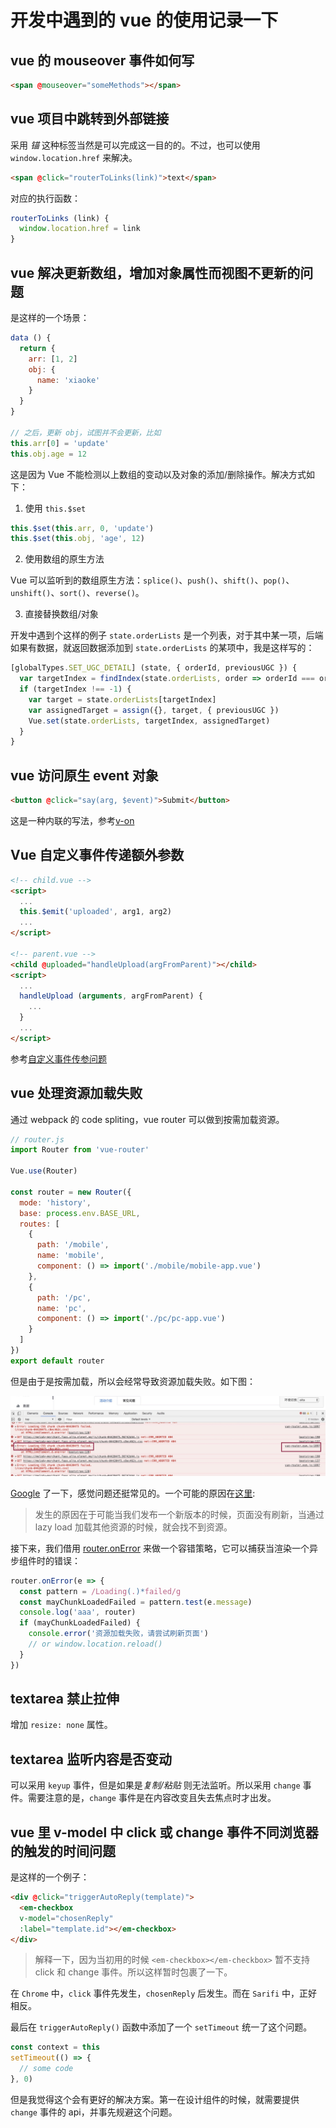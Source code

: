 # 开发中遇到的 vue 的使用记录一下

## vue 的 mouseover 事件如何写

```html
<span @mouseover="someMethods"></span>
```

## vue 项目中跳转到外部链接

采用 *锚* 这种标签当然是可以完成这一目的的。不过，也可以使用 `window.location.href` 来解决。

```html
<span @click="routerToLinks(link)">text</span>
```

对应的执行函数：

```JavaScript
routerToLinks (link) {
  window.location.href = link
}
```

## vue 解决更新数组，增加对象属性而视图不更新的问题

是这样的一个场景：

```javascript
data () {
  return {
    arr: [1, 2]
    obj: {
      name: 'xiaoke'
    }
  }
}

// 之后，更新 obj，试图并不会更新，比如
this.arr[0] = 'update'
this.obj.age = 12
```

这是因为 Vue 不能检测以上数组的变动以及对象的添加/删除操作。解决方式如下：

1. 使用 `this.$set`

```javascript
this.$set(this.arr, 0, 'update')
this.$set(this.obj, 'age', 12)
```

2. 使用数组的原生方法

Vue 可以监听到的数组原生方法：`splice()`、`push()`、`shift()`、`pop()`、`unshift()`、`sort()`、`reverse()`。

3. 直接替换数组/对象

开发中遇到个这样的例子 `state.orderLists` 是一个列表，对于其中某一项，后端如果有数据，就返回数据添加到 `state.orderLists` 的某项中，我是这样写的：

```javascript
[globalTypes.SET_UGC_DETAIL] (state, { orderId, previousUGC }) {
  var targetIndex = findIndex(state.orderLists, order => orderId === order.id)
  if (targetIndex !== -1) {
    var target = state.orderLists[targetIndex]
    var assignedTarget = assign({}, target, { previousUGC })
    Vue.set(state.orderLists, targetIndex, assignedTarget)
  }
}
```

## vue 访问原生 event 对象

```html
<button @click="say(arg, $event)">Submit</button>
```

这是一种内联的写法，参考[v-on](https://cn.vuejs.org/v2/api/#v-on)

## Vue 自定义事件传递额外参数

```html
<!-- child.vue -->
<script>
  ...
  this.$emit('uploaded', arg1, arg2)
  ...
</script>

<!-- parent.vue -->
<child @uploaded="handleUpload(argFromParent)"></child>
<script>
  ...
  handleUpload (arguments, argFromParent) {
    ...
  }
  ...
</script>
```

参考[自定义事件传参问题](https://github.com/vuejs/vue/issues/5735)

## vue 处理资源加载失败

通过 webpack 的 code spliting，vue router 可以做到按需加载资源。

```js
// router.js
import Router from 'vue-router'

Vue.use(Router)

const router = new Router({
  mode: 'history',
  base: process.env.BASE_URL,
  routes: [
    {
      path: '/mobile',
      name: 'mobile',
      component: () => import('./mobile/mobile-app.vue')
    },
    {
      path: '/pc',
      name: 'pc',
      component: () => import('./pc/pc-app.vue')
    }
  ]
})
export default router
```

但是由于是按需加载，所以会经常导致资源加载失败。如下图：

![Loading Failed](https://github.com/maoxiaoke/xiaokedada/blob/master/assets/loading-chunk-fail.jpg?raw=true)

[Google](https://github.com/nuxt/nuxt.js/issues/742) 了一下，感觉问题还挺常见的。一个可能的原因在[这里](https://blog.francium.tech/vue-lazy-routes-loading-chunk-failed-9ee407bbd58):

> 发生的原因在于可能当我们发布一个新版本的时候，页面没有刷新，当通过 lazy load 加载其他资源的时候，就会找不到资源。
>

接下来，我们借用 [router.onError](https://router.vuejs.org/api/#router-onerror) 来做一个容错策略，它可以捕获当渲染一个异步组件时的错误：

```js
router.onError(e => {
  const pattern = /Loading(.)*failed/g
  const mayChunkLoadedFailed = pattern.test(e.message)
  console.log('aaa', router)
  if (mayChunkLoadedFailed) {
    console.error('资源加载失败，请尝试刷新页面')
    // or window.location.reload()
  }
})
```

## textarea 禁止拉伸

增加 `resize: none` 属性。

## textarea 监听内容是否变动

可以采用 `keyup` 事件，但是如果是*复制/粘贴* 则无法监听。所以采用 `change` 事件。需要注意的是，`change` 事件是在内容改变且失去焦点时才出发。

## vue 里 v-model 中 click 或 change 事件不同浏览器的触发的时间问题

是这样的一个例子：

```html
<div @click="triggerAutoReply(template)">
  <em-checkbox
  v-model="chosenReply"
  :label="template.id"></em-checkbox>
</div>
```

> 解释一下，因为当初用的时候 `<em-checkbox></em-checkbox>` 暂不支持 click 和 change 事件。所以这样暂时包裹了一下。
>
在 `Chrome` 中，`click` 事件先发生，`chosenReply` 后发生。而在 `Sarifi` 中，正好相反。

最后在 `triggerAutoReply()` 函数中添加了一个 `setTimeout` 统一了这个问题。

```javascript
const context = this
setTimeout(() => {
  // some code
}, 0)
```

但是我觉得这个会有更好的解决方案。第一在设计组件的时候，就需要提供 `change` 事件的 api，并事先规避这个问题。
